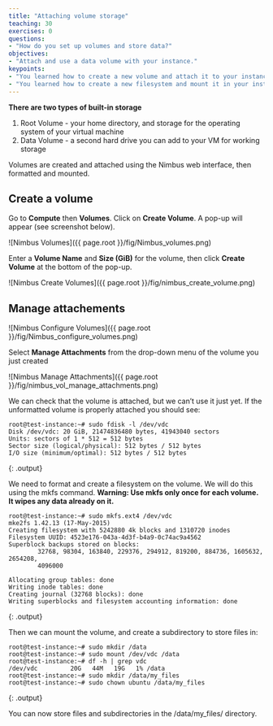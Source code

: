 ```yaml
---
title: "Attaching volume storage"
teaching: 30
exercises: 0
questions:
- "How do you set up volumes and store data?"
objectives:
- "Attach and use a data volume with your instance."
keypoints:
- "You learned how to create a new volume and attach it to your instance."
- "You learned how to create a new filesystem and mount it in your instance."
---
```


**There are two types of built-in storage**
1. Root Volume - your home directory, and storage for the operating system of your virtual machine
2. Data Volume - a second hard drive you can add to your VM for working storage

Volumes are created and attached using the Nimbus web interface, then formatted and mounted.

## Create a volume
Go to **Compute** then **Volumes**.  Click on **Create Volume**.  A pop-up will appear (see screenshot below).

![Nimbus Volumes]({{ page.root }}/fig/Nimbus_volumes.png)

Enter a **Volume Name** and **Size (GiB)** for the volume, then click **Create Volume** at the bottom of the pop-up.

![Nimbus Create Volumes]({{ page.root }}/fig/nimbus_create_volume.png)


## Manage attachements
![Nimbus Configure Volumes]({{ page.root }}/fig/Nimbus_configure_volumes.png)

Select **Manage Attachments** from the drop-down menu of the volume you just created

![Nimbus Manage Attachments]({{ page.root }}/fig/nimbus_vol_manage_attachments.png)

We can check that the volume is attached, but we can’t use it just yet.  If the unformatted volume is properly attached you should see:

~~~
root@test-instance:~# sudo fdisk -l /dev/vdc
Disk /dev/vdc: 20 GiB, 21474836480 bytes, 41943040 sectors
Units: sectors of 1 * 512 = 512 bytes
Sector size (logical/physical): 512 bytes / 512 bytes
I/O size (minimum/optimal): 512 bytes / 512 bytes
~~~
{: .output}

We need to format and create a filesystem on the volume.  We will do this using the mkfs command.  __Warning: Use mkfs only once for each volume.  It wipes any data already on it.__

~~~
root@test-instance:~# sudo mkfs.ext4 /dev/vdc
mke2fs 1.42.13 (17-May-2015)
Creating filesystem with 5242880 4k blocks and 1310720 inodes
Filesystem UUID: 4523e176-043a-4d3f-b4a9-0c74ac9a4562
Superblock backups stored on blocks:
        32768, 98304, 163840, 229376, 294912, 819200, 884736, 1605632, 2654208,
        4096000
 
Allocating group tables: done
Writing inode tables: done
Creating journal (32768 blocks): done
Writing superblocks and filesystem accounting information: done
~~~
{: .output}

Then we can mount the volume, and create a subdirectory to store files in:

~~~
root@test-instance:~# sudo mkdir /data
root@test-instance:~# sudo mount /dev/vdc /data
root@test-instance:~# df -h | grep vdc
/dev/vdc         20G   44M   19G   1% /data
root@test-instance:~# sudo mkdir /data/my_files
root@test-instance:~# sudo chown ubuntu /data/my_files
~~~
{: .output}

You can now store files and subdirectories in the /data/my_files/ directory.
